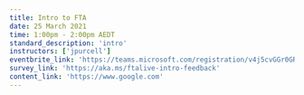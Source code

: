 ```yaml
---
title: Intro to FTA
date: 25 March 2021
time: 1:00pm - 2:00pm AEDT
standard_description: 'intro'
instructors: ['jpurcell']
eventbrite_link: 'https://teams.microsoft.com/registration/v4j5cvGGr0GRqy180BHbRw,pr-8AgIhOkeyrQ9TNpVEag,mlpoWrUX6UetNMya96gqCw,FrQzzI1gOEi4yzFGAJFWTQ,EdWDT1ZwpU-JKWGV1zArTw,nJAproDlfkiJcSoW9XUnTQ?mode=read&tenantId=72f988bf-86f1-41af-91ab-2d7cd011db47'
survey_link: 'https://aka.ms/ftalive-intro-feedback'
content_link: 'https://www.google.com'
---
```



